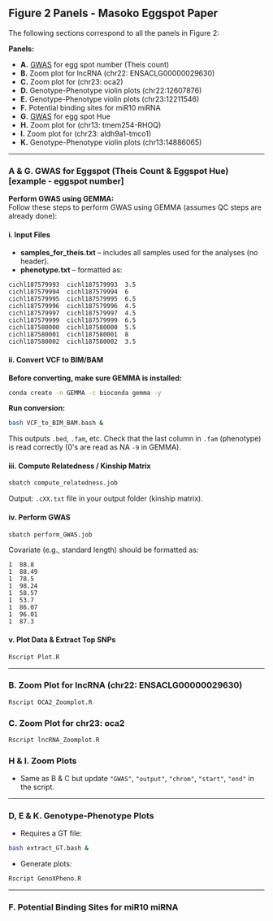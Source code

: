 ## Figure 2 Panels - Masoko Eggspot Paper

The following sections correspond to all the panels in Figure 2:

**Panels:**
- **A.** [GWAS](#a-gwas-for-eggspot-theis-count--eggspot-hue) for egg spot number (Theis count)  
- **B.** Zoom plot for lncRNA (chr22: ENSACLG00000029630)  
- **C.** Zoom plot for (chr23: oca2)  
- **D.** Genotype-Phenotype violin plots (chr22:12607876)  
- **E.** Genotype-Phenotype violin plots (chr23:12211546)  
- **F.** Potential binding sites for miR10 miRNA  
- **G.** [GWAS](#a-gwas-for-eggspot-theis-count--eggspot-hue) for egg spot Hue  
- **H.** Zoom plot for (chr13: tmem254-RHOQ)  
- **I.** Zoom plot for (chr23: aldh9a1-tmco1)  
- **K.** Genotype-Phenotype violin plots (chr13:14886065)  

---

### A & G. GWAS for Eggspot (Theis Count & Eggspot Hue) [example - eggspot number]

**Perform GWAS using GEMMA:**  
Follow these steps to perform GWAS using GEMMA (assumes QC steps are already done):

#### i. Input Files
- **samples_for_theis.txt** – includes all samples used for the analyses (no header).  
- **phenotype.txt** – formatted as:

```
cichl187579993  cichl187579993  3.5
cichl187579994  cichl187579994  6
cichl187579995  cichl187579995  6.5
cichl187579996  cichl187579996  4.5
cichl187579997  cichl187579997  4.5
cichl187579999  cichl187579999  6.5
cichl187580000  cichl187580000  5.5
cichl187580001  cichl187580001  8
cichl187580002  cichl187580002  3.5
```

#### ii. Convert VCF to BIM/BAM
**Before converting, make sure GEMMA is installed:**
```bash
conda create -n GEMMA -c bioconda gemma -y
```
**Run conversion:**
```bash
bash VCF_to_BIM_BAM.bash &
```
This outputs `.bed`, `.fam`, etc. Check that the last column in `.fam` (phenotype) is read correctly (0's are read as NA `-9` in GEMMA).

#### iii. Compute Relatedness / Kinship Matrix
```bash
sbatch compute_relatedness.job
```
Output: `.cXX.txt` file in your output folder (kinship matrix).

#### iv. Perform GWAS
```bash
sbatch perform_GWAS.job
```
Covariate (e.g., standard length) should be formatted as:

```
1  88.8
1  88.49
1  78.5
1  98.24
1  58.57
1  53.7
1  86.07
1  96.01
1  87.3
```

#### v. Plot Data & Extract Top SNPs
```R
Rscript Plot.R
```

---

### B. Zoom Plot for lncRNA (chr22: ENSACLG00000029630)
```R
Rscript OCA2_Zoomplot.R
```

### C. Zoom Plot for chr23: oca2
```R
Rscript lncRNA_Zoomplot.R
```

### H & I. Zoom Plots
- Same as B & C but update `"GWAS"`, `"output"`, `"chrom"`, `"start"`, `"end"` in the script.

---

### D, E & K. Genotype-Phenotype Plots
- Requires a GT file:
```bash
bash extract_GT.bash &
```
- Generate plots:
```R
Rscript GenoXPheno.R
```

---

### F. Potential Binding Sites for miR10 miRNA

